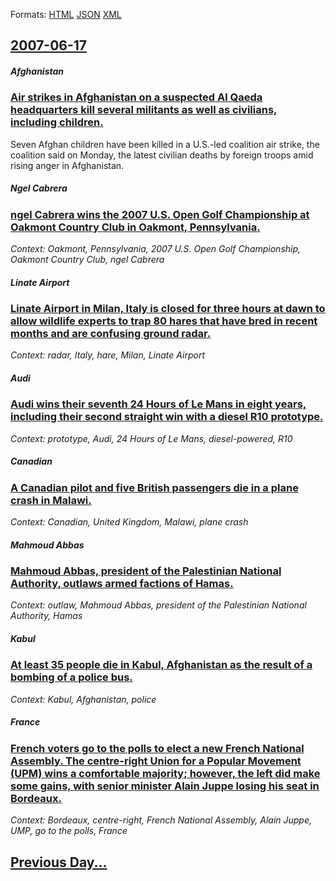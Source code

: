 
Formats: [HTML](2007/06/17/index.html)  [JSON](2007/06/17/index.json)  [XML](2007/06/17/index.xml)  

## [2007-06-17](/news/2007/06/17/index.md)

##### Afghanistan
### [ Air strikes in Afghanistan on a suspected Al Qaeda headquarters kill several militants as well as civilians, including children. ](/news/2007/06/17/air-strikes-in-afghanistan-on-a-suspected-al-qaeda-headquarters-kill-several-militants-as-well-as-civilians-including-children.md)
Seven Afghan children have been killed in a U.S.-led coalition air strike, the coalition said on Monday, the latest civilian deaths by foreign troops amid rising anger in Afghanistan.

##### Ngel Cabrera
### [ ngel Cabrera wins the 2007 U.S. Open Golf Championship at Oakmont Country Club in Oakmont, Pennsylvania. ](/news/2007/06/17/angel-cabrera-wins-the-2007-u-s-open-golf-championship-at-oakmont-country-club-in-oakmont-pennsylvania.md)
_Context: Oakmont, Pennsylvania, 2007 U.S. Open Golf Championship, Oakmont Country Club, ngel Cabrera_

##### Linate Airport
### [ Linate Airport in Milan, Italy is closed for three hours at dawn to allow wildlife experts to trap 80 hares that have bred in recent months and are confusing ground radar. ](/news/2007/06/17/linate-airport-in-milan-italy-is-closed-for-three-hours-at-dawn-to-allow-wildlife-experts-to-trap-80-hares-that-have-bred-in-recent-months.md)
_Context: radar, Italy, hare, Milan, Linate Airport_

##### Audi
### [ Audi wins their seventh 24 Hours of Le Mans in eight years, including their second straight win with a diesel R10 prototype. ](/news/2007/06/17/audi-wins-their-seventh-24-hours-of-le-mans-in-eight-years-including-their-second-straight-win-with-a-diesel-r10-prototype.md)
_Context: prototype, Audi, 24 Hours of Le Mans, diesel-powered, R10_

##### Canadian
### [ A Canadian pilot and five British passengers die in a plane crash in Malawi. ](/news/2007/06/17/a-canadian-pilot-and-five-british-passengers-die-in-a-plane-crash-in-malawi.md)
_Context: Canadian, United Kingdom, Malawi, plane crash_

##### Mahmoud Abbas
### [ Mahmoud Abbas, president of the Palestinian National Authority, outlaws armed factions of Hamas. ](/news/2007/06/17/mahmoud-abbas-president-of-the-palestinian-national-authority-outlaws-armed-factions-of-hamas.md)
_Context: outlaw, Mahmoud Abbas, president of the Palestinian National Authority, Hamas_

##### Kabul
### [ At least 35 people die in Kabul, Afghanistan as the result of a bombing of a police bus. ](/news/2007/06/17/at-least-35-people-die-in-kabul-afghanistan-as-the-result-of-a-bombing-of-a-police-bus.md)
_Context: Kabul, Afghanistan, police_

##### France
### [ French voters go to the polls to elect a new French National Assembly. The centre-right Union for a Popular Movement (UPM) wins a comfortable majority; however, the left did make some gains, with senior minister Alain Juppe losing his seat in Bordeaux. ](/news/2007/06/17/french-voters-go-to-the-polls-to-elect-a-new-french-national-assembly-the-centre-right-union-for-a-popular-movement-upm-wins-a-comfortab.md)
_Context: Bordeaux, centre-right, French National Assembly, Alain Juppe, UMP, go to the polls, France_

## [Previous Day...](/news/2007/06/16/index.md)

